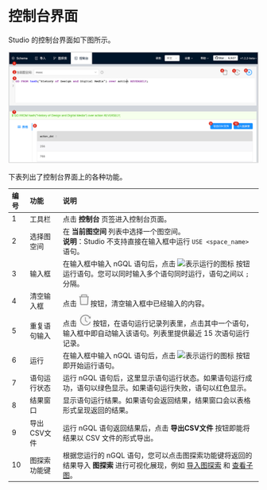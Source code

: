 # 控制台界面

Studio 的控制台界面如下图所示。

![控制台界面截图](../figs/st-ug-055.png "控制台")

下表列出了控制台界面上的各种功能。

| 编号  |  功能 | 说明  |
| :-- | :--|   :--   |
| 1   |  工具栏   |  点击 **控制台** 页签进入控制台页面。 |
|  2  |  选择图空间  | 在 **当前图空间** 列表中选择一个图空间。 <br/> **说明**：Studio 不支持直接在输入框中运行 `USE <space_name>` 语句。  |
|  3  |  输入框   |  在输入框中输入 nGQL 语句后，点击 ![表示运行的图标](https://docs-cdn.nebula-graph.com.cn/nebula-studio-docs/st-ug-008.png "运行按钮") 按钮运行语句。您可以同时输入多个语句同时运行，语句之间以 `;` 分隔。
|  4  |  清空输入框  | 点击 ![表示清空的图标](../figs/st-ug-056.png "清空按钮") 按钮，清空输入框中已经输入的内容。   |
|  5  |  重复语句输入   |  点击 ![表示语句记录的图标](../figs/st-ug-057.png "查看语句记录") 按钮，在语句运行记录列表里，点击其中一个语句，输入框中即自动输入该语句。列表里提供最近 15 次语句运行记录。  |
|  6  |  运行  |  在输入框中输入 nGQL 语句后，点击 ![表示运行的图标](https://docs-cdn.nebula-graph.com.cn/nebula-studio-docs/st-ug-008.png "Run 图标") 按钮即开始运行语句。   |
|  7  |  语句运行状态   |  运行 nGQL 语句后，这里显示语句运行状态。如果语句运行成功，语句以绿色显示。如果语句运行失败，语句以红色显示。   |
|  8  |  结果窗口 |  显示语句运行结果。如果语句会返回结果，结果窗口会以表格形式呈现返回的结果。 |
|  9  |  导出CSV文件 |  运行 nGQL 语句返回结果后，点击 **导出CSV文件** 按钮即能将结果以 CSV 文件的形式导出。   |
|  10 |  图探索功能键   |  根据您运行的 nGQL 语句，您可以点击图探索功能键将返回的结果导入 **图探索** 进行可视化展现，例如 [导入图探索](st-ug-open-in-explorer.md) 和 [查看子图](st-ug-visualize-findpath.md)。  |
